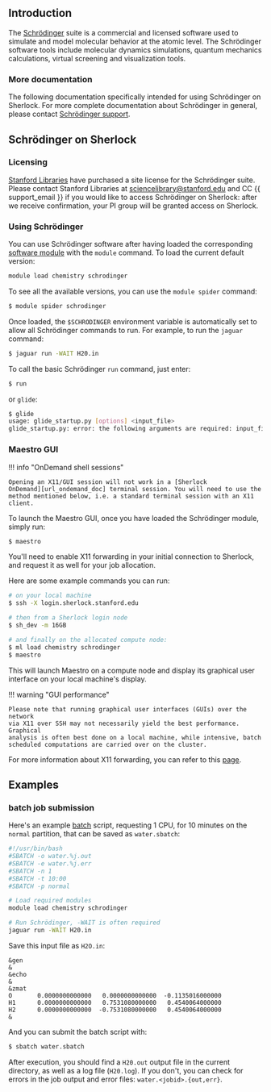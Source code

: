 ## Introduction

The [Schrödinger][url_schrodinger] suite is a commercial and licensed software
used to simulate and model molecular behavior at the atomic level.
The Schrödinger software tools include molecular dynamics simulations, quantum
mechanics calculations, virtual screening and visualization tools.

### More documentation

The following documentation specifically intended for using Schrödinger on
Sherlock. For more complete documentation about Schrödinger in general, please
contact [Schrödinger support][url_schrodinger_support].


## Schrödinger on Sherlock

### Licensing

[Stanford Libraries][url_sul] have purchased a site license for the Schrödinger
suite.  Please contact Stanford Libraries at sciencelibrary@stanford.edu and CC
{{ support_email }} if you would like to access Schrödinger on Sherlock: after
we receive confirmation, your PI group will be granted access on Sherlock.

### Using Schrödinger

You can use Schrödinger software after having loaded the corresponding
[software module][url_modules] with the `module` command. To load the current
default version:

```bash
module load chemistry schrodinger
```

To see all the available versions, you can use the `module spider` command:

```bash
$ module spider schrodinger
```

Once loaded, the `$SCHRODINGER` environment variable is automatically set to
allow all Schrödinger commands to run. For example, to run the `jaguar`
command:

```bash
$ jaguar run -WAIT H20.in
```

To call the basic Schrödinger `run` command, just enter:

```bash
$ run
```

or `glide`:

```bash
$ glide
usage: glide_startup.py [options] <input_file>
glide_startup.py: error: the following arguments are required: input_file
```


### Maestro GUI

!!! info "OnDemand shell sessions"

    Opening an X11/GUI session will not work in a [Sherlock
    OnDemand][url_ondemand_doc] terminal session. You will need to use the
    method mentioned below, i.e. a standard terminal session with an X11
    client.

To launch the Maestro GUI, once you have loaded the Schrödinger module, simply
run:

```bash
$ maestro
```

You'll need to enable X11 forwarding in your initial connection to Sherlock,
and request it as well for your job allocation.

Here are some example commands you can run:

```bash
# on your local machine
$ ssh -X login.sherlock.stanford.edu

# then from a Sherlock login node
$ sh_dev -m 16GB

# and finally on the allocated compute node:
$ ml load chemistry schrodinger
$ maestro
```

This will launch Maestro on a compute node and display its graphical user
interface on your local machine's display.

!!! warning "GUI performance"

    Please note that running graphical user interfaces (GUIs) over the network
    via X11 over SSH may not necessarily yield the best performance. Graphical
    analysis is often best done on a local machine, while intensive, batch
    scheduled computations are carried over on the cluster.


For more information about X11 forwarding, you can refer to this
[page][url_x11].


## Examples

### batch job submission

Here's an example [batch][url_sbatch] script, requesting 1 CPU, for 10 minutes
on the `normal` partition, that can be saved as `water.sbatch`:

```bash
#!/usr/bin/bash
#SBATCH -o water.%j.out
#SBATCH -e water.%j.err
#SBATCH -n 1
#SBATCH -t 10:00
#SBATCH -p normal

# Load required modules
module load chemistry schrodinger

# Run Schrödinger, -WAIT is often required
jaguar run -WAIT H20.in
```

Save this input file as `H2O.in`:

```none
&gen
&
&echo
&
&zmat
O       0.0000000000000   0.0000000000000  -0.1135016000000
H1      0.0000000000000   0.7531080000000   0.4540064000000
H2      0.0000000000000  -0.7531080000000   0.4540064000000
&
```

And you can submit the batch script with:

```bash
$ sbatch water.sbatch
```

After execution, you should find a `H20.out` output file in the current
directory, as well as a log file (`H20.log`). If you don't, you can check for
errors in the job output and error files: `water.<jobid>.{out,err}`.

[comment]: #  (link URLs -----------------------------------------------------)

[url_schrodinger]:          //www.schrodinger.com
[url_schrodinger_support]:  //support.schrodinger.com/s/
[url_sul]:                  //library.stanford.edu/
[url_x11]:                  //uit.stanford.edu/service/sharedcomputing/moreX

[url_modules]:              /docs/software/modules.md
[url_sbatch]:               /docs/user-guide/running-jobs.md#batch-jobs
[url_ondemand_doc]:         /docs/user-guide/ondemand.md
